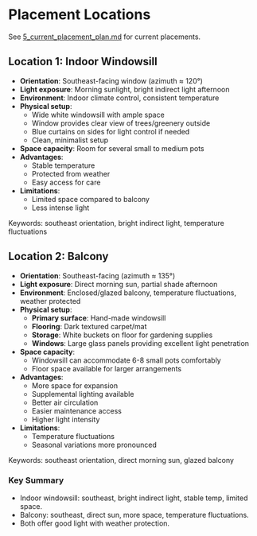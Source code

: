 # Placement Locations

<!-- Metadata: Focus - Placement Locations; Key Entities - Windowsill, Balcony; Related Files - 5_current_placement_plan.md -->

See [5_current_placement_plan.md](5_current_placement_plan.md) for current placements.

## Location 1: Indoor Windowsill
- **Orientation**: Southeast-facing window (azimuth ≈ 120°)
- **Light exposure**: Morning sunlight, bright indirect light afternoon
- **Environment**: Indoor climate control, consistent temperature
- **Physical setup**:
  - Wide white windowsill with ample space
  - Window provides clear view of trees/greenery outside
  - Blue curtains on sides for light control if needed
  - Clean, minimalist setup
- **Space capacity**: Room for several small to medium pots
- **Advantages**:
  - Stable temperature
  - Protected from weather
  - Easy access for care
- **Limitations**:
  - Limited space compared to balcony
  - Less intense light

Keywords: southeast orientation, bright indirect light, temperature fluctuations

## Location 2: Balcony
- **Orientation**: Southeast-facing (azimuth ≈ 135°)
- **Light exposure**: Direct morning sun, partial shade afternoon
- **Environment**: Enclosed/glazed balcony, temperature fluctuations, weather protected
- **Physical setup**:
  - **Primary surface**: Hand-made windowsill
  - **Flooring**: Dark textured carpet/mat
  - **Storage**: White buckets on floor for gardening supplies
  - **Windows**: Large glass panels providing excellent light penetration
- **Space capacity**:
  - Windowsill can accommodate 6-8 small pots comfortably
  - Floor space available for larger arrangements
- **Advantages**:
  - More space for expansion
  - Supplemental lighting available
  - Better air circulation
  - Easier maintenance access
  - Higher light intensity
- **Limitations**:
  - Temperature fluctuations
  - Seasonal variations more pronounced

Keywords: southeast orientation, direct morning sun, glazed balcony

### Key Summary
- Indoor windowsill: southeast, bright indirect light, stable temp, limited space.
- Balcony: southeast, direct sun, more space, temperature fluctuations.
- Both offer good light with weather protection.
